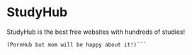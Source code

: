# StudyHub
StudyHub is the best free websites with hundreds of studies!

```My first website, works as a learning platform for me
(PornHub but mom will be happy about it!)```
